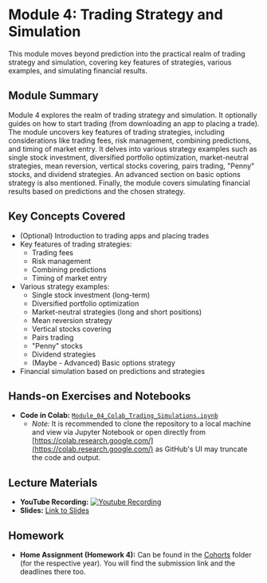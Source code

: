 # Module 4: Trading Strategy and Simulation

This module moves beyond prediction into the practical realm of trading strategy and simulation, covering key features of strategies, various examples, and simulating financial results.

## Module Summary

Module 4 explores the realm of trading strategy and simulation. It optionally guides on how to start trading (from downloading an app to placing a trade). The module uncovers key features of trading strategies, including considerations like trading fees, risk management, combining predictions, and timing of market entry. It delves into various strategy examples such as single stock investment, diversified portfolio optimization, market-neutral strategies, mean reversion, vertical stocks covering, pairs trading, "Penny" stocks, and dividend strategies. An advanced section on basic options strategy is also mentioned. Finally, the module covers simulating financial results based on predictions and the chosen strategy.

## Key Concepts Covered

- (Optional) Introduction to trading apps and placing trades
- Key features of trading strategies:
  - Trading fees
  - Risk management
  - Combining predictions
  - Timing of market entry
- Various strategy examples:
  - Single stock investment (long-term)
  - Diversified portfolio optimization
  - Market-neutral strategies (long and short positions)
  - Mean reversion strategy
  - Vertical stocks covering
  - Pairs trading
  - "Penny" stocks
  - Dividend strategies
  - (Maybe - Advanced) Basic options strategy
- Financial simulation based on predictions and strategies

## Hands-on Exercises and Notebooks

- **Code in Colab:** [`Module_04_Colab_Trading_Simulations.ipynb`](https://github.com/DataTalksClub/stock-markets-analytics-zoomcamp/blob/main/04-trading-strategy-and-simulation/Module_04_Colab_Trading_Simulations.ipynb)
  - _Note:_ It is recommended to clone the repository to a local machine and view via Jupyter Notebook or open directly from [https://colab.research.google.com/](https://colab.research.google.com/) as GitHub's UI may truncate the code and output.

## Lecture Materials

- **YouTube Recording:** [![Youtube Recording](https://markdown-videos-api.jorgenkh.no/youtube/VV-cZM_M4EE)](https://www.youtube.com/watch?v=VV-cZM_M4EE)
- **Slides:** [Link to Slides](https://docs.google.com/presentation/d/e/2PACX-1vSJtVViCdY5M14-a4sxEWxvwNnpIgdrlhvAIhsT1csBXlOA2PaiFIPGIIehfOpru7Ev8T_S3JHC_9mT/pub?start=false&loop=false&delayms=3000&slide=id.p)

## Homework

- **Home Assignment (Homework 4):** Can be found in the [Cohorts](../cohorts/) folder (for the respective year). You will find the submission link and the deadlines there too.
